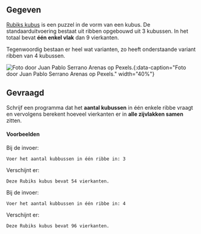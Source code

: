 ## Gegeven

<a href="https://nl.wikipedia.org/wiki/Rubiks_kubus" target="_blank">Rubiks kubus</a> is een puzzel in de vorm van een kubus. De standaarduitvoering bestaat uit ribben opgebouwd uit 3 kubussen. In het totaal bevat **één enkel vlak** dan 9 vierkanten. 

Tegenwoordig bestaan er heel wat varianten, zo heeft onderstaande variant ribben van 4 kubussen.

![Foto door Juan Pablo Serrano Arenas op Pexels.](media/juan-pablo-serrano-arenas.jpg "Foto door Juan Pablo Serrano Arenas op Pexels."){:data-caption="Foto door Juan Pablo Serrano Arenas op Pexels." width="40%"}

## Gevraagd

Schrijf een programma dat het **aantal kubussen** in één enkele ribbe vraagt en vervolgens berekent hoeveel vierkanten er in **alle zijvlakken samen** zitten.

#### Voorbeelden

Bij de invoer:
```
Voer het aantal kubbussen in één ribbe in: 3
```

Verschijnt er:
```
Deze Rubiks kubus bevat 54 vierkanten.
```

Bij de invoer:
```
Voer het aantal kubbussen in één ribbe in: 4
```

Verschijnt er:
```
Deze Rubiks kubus bevat 96 vierkanten.
```
